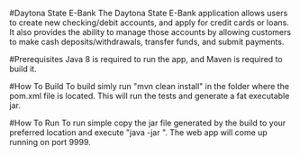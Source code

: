 #Daytona State E-Bank
The Daytona State E-Bank application allows users to create new checking/debit accounts, and apply for credit cards or loans. It also provides the ability to manage those accounts by allowing customers to make cash deposits/withdrawals, transfer funds, and submit payments.

#Prerequisites
Java 8 is required to run the app, and Maven is required to build it.

#How To Build
To build simly run "mvn clean install" in the folder where the pom.xml file is located. This will run the tests and generate a fat executable jar.

#How To Run
To run simple copy the jar file generated by the build to your preferred location and execute "java -jar <jar-file>". The web app will come up running on port 9999.
